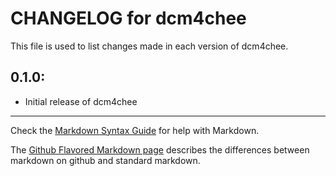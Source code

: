 # CHANGELOG for dcm4chee

This file is used to list changes made in each version of dcm4chee.

## 0.1.0:

* Initial release of dcm4chee

- - - 
Check the [Markdown Syntax Guide](http://daringfireball.net/projects/markdown/syntax) for help with Markdown.

The [Github Flavored Markdown page](http://github.github.com/github-flavored-markdown/) describes the differences between markdown on github and standard markdown.
